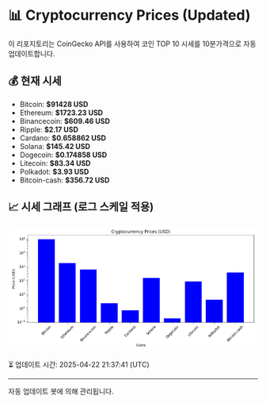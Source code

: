 
# 📊 Cryptocurrency Prices (Updated)

이 리포지토리는 CoinGecko API를 사용하여 코인 TOP 10 시세를 10분가격으로 자동 업데이트합니다.

## 💰 현재 시세
- Bitcoin: **$91428 USD**
- Ethereum: **$1723.23 USD**
- Binancecoin: **$609.46 USD**
- Ripple: **$2.17 USD**
- Cardano: **$0.658862 USD**
- Solana: **$145.42 USD**
- Dogecoin: **$0.174858 USD**
- Litecoin: **$83.34 USD**
- Polkadot: **$3.93 USD**
- Bitcoin-cash: **$356.72 USD**

## 📈 시세 그래프 (로그 스케일 적용)
![Crypto Prices](crypto_prices.png)

⏳ 업데이트 시간: 2025-04-22 21:37:41 (UTC)

---
자동 업데이트 봇에 의해 관리됩니다.

